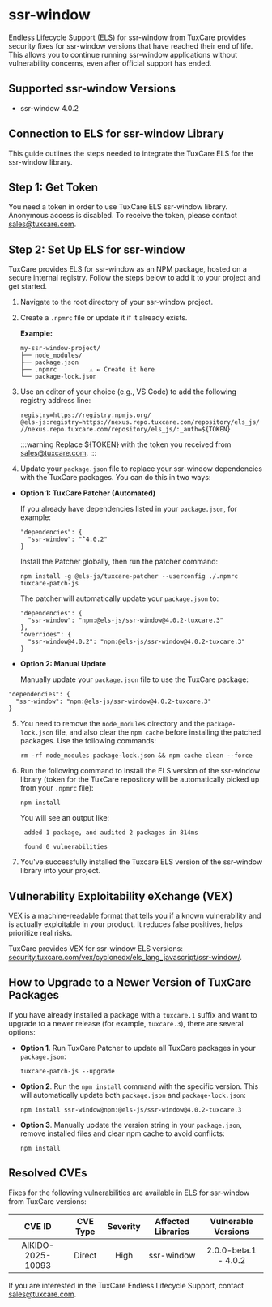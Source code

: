 # ssr-window

Endless Lifecycle Support (ELS) for ssr-window from TuxCare provides security fixes for ssr-window versions that have reached their end of life. This allows you to continue running ssr-window applications without vulnerability concerns, even after official support has ended.

## Supported ssr-window Versions

* ssr-window 4.0.2

## Connection to ELS for ssr-window Library

This guide outlines the steps needed to integrate the TuxCare ELS for the ssr-window library.

## Step 1: Get Token

You need a token in order to use TuxCare ELS ssr-window library. Anonymous access is disabled. To receive the token, please contact [sales@tuxcare.com](mailto:sales@tuxcare.com).

## Step 2: Set Up ELS for ssr-window

TuxCare provides ELS for ssr-window as an NPM package, hosted on a secure internal registry. Follow the steps below to add it to your project and get started.

1. Navigate to the root directory of your ssr-window project.
2. Create a `.npmrc` file or update it if it already exists.

   **Example:**

   ```text
   my-ssr-window-project/
   ├── node_modules/
   ├── package.json
   ├── .npmrc         ⚠️ ← Create it here
   └── package-lock.json
   ```

3. Use an editor of your choice (e.g., VS Code) to add the following registry address line:

   <CodeWithCopy>

   ```text
   registry=https://registry.npmjs.org/
   @els-js:registry=https://nexus.repo.tuxcare.com/repository/els_js/
   //nexus.repo.tuxcare.com/repository/els_js/:_auth=${TOKEN}
   ```

   </CodeWithCopy>

   :::warning
   Replace ${TOKEN} with the token you received from [sales@tuxcare.com](mailto:sales@tuxcare.com).
   :::

4. Update your `package.json` file to replace your ssr-window dependencies with the TuxCare packages. You can do this in two ways:

  * **Option 1: TuxCare Patcher (Automated)**

    If you already have dependencies listed in your `package.json`, for example:

    ```text
    "dependencies": {
      "ssr-window": "^4.0.2"
    }
    ```

    Install the Patcher globally, then run the patcher command:

    <CodeWithCopy>

    ```text
    npm install -g @els-js/tuxcare-patcher --userconfig ./.npmrc
    tuxcare-patch-js
    ```

    </CodeWithCopy>

    The patcher will automatically update your `package.json` to:

    ```text
    "dependencies": {
      "ssr-window": "npm:@els-js/ssr-window@4.0.2-tuxcare.3"
    },
    "overrides": {
      "ssr-window@4.0.2": "npm:@els-js/ssr-window@4.0.2-tuxcare.3"
    }
    ```
    
  * **Option 2: Manual Update**

     Manually update your `package.json` file to use the TuxCare package:

   <CodeWithCopy>

   ```text
   "dependencies": {
     "ssr-window": "npm:@els-js/ssr-window@4.0.2-tuxcare.3"
   }
   ```

   </CodeWithCopy>

5. You need to remove the `node_modules` directory and the `package-lock.json` file, and also clear the `npm cache` before installing the patched packages. Use the following commands:
   
   <CodeWithCopy>

   ```text
   rm -rf node_modules package-lock.json && npm cache clean --force
   ```

   </CodeWithCopy>

6. Run the following command to install the ELS version of the ssr-window library (token for the TuxCare repository will be automatically picked up from your `.npmrc` file):

   <CodeWithCopy>

   ```text
   npm install
   ```

   </CodeWithCopy>

   You will see an output like:

   ```text
    added 1 package, and audited 2 packages in 814ms
    
    found 0 vulnerabilities
   ```

7. You've successfully installed the Tuxcare ELS version of the ssr-window library into your project.

## Vulnerability Exploitability eXchange (VEX) 

VEX is a machine-readable format that tells you if a known vulnerability and is actually exploitable in your product. It reduces false positives, helps prioritize real risks.

TuxCare provides VEX for ssr-window ELS versions: [security.tuxcare.com/vex/cyclonedx/els_lang_javascript/ssr-window/](https://security.tuxcare.com/vex/cyclonedx/els_lang_javascript/ssr-window/).

## How to Upgrade to a Newer Version of TuxCare Packages

If you have already installed a package with a `tuxcare.1` suffix and want to upgrade to a newer release (for example, `tuxcare.3`), there are several options:

* **Option 1**. Run TuxCare Patcher to update all TuxCare packages in your `package.json`:

  <CodeWithCopy>

  ```text
  tuxcare-patch-js --upgrade
  ```

  </CodeWithCopy>

* **Option 2**. Run the `npm install` command with the specific version. This will automatically update both `package.json` and `package-lock.json`:

  <CodeWithCopy>

  ```text
  npm install ssr-window@npm:@els-js/ssr-window@4.0.2-tuxcare.3
  ```

  </CodeWithCopy>

* **Option 3**. Manually update the version string in your `package.json`, remove installed files and clear npm cache to avoid conflicts:

  <CodeWithCopy>

  ```text
  npm install
  ```

  </CodeWithCopy>

## Resolved CVEs

Fixes for the following vulnerabilities are available in ELS for ssr-window from TuxCare versions:

| CVE ID         | CVE Type | Severity | Affected Libraries | Vulnerable Versions |
| :------------: | :------: |:--------:|:------------------:| :----------------: |
| AIKIDO-2025-10093 | Direct   | High     | ssr-window        | 2.0.0-beta.1 - 4.0.2 |

If you are interested in the TuxCare Endless Lifecycle Support, contact [sales@tuxcare.com](mailto:sales@tuxcare.com).

